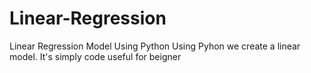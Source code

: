 # Linear-Regression
Linear Regression Model Using Python
Using Pyhon we create a linear model. It's simply code useful for beigner
